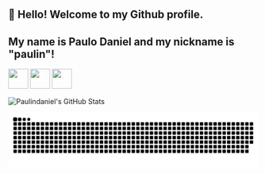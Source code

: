  ## 👋 Hello! Welcome to my Github profile.
 ## My name is Paulo Daniel and my nickname is "paulin"!

<img loading="lazy" src="https://cdn.jsdelivr.net/gh/devicons/devicon/icons/git/git-original.svg" width="40" height="40"/> <img loading="lazy" src="https://cdn0.iconfinder.com/data/icons/social-network-9/50/22-1024.png" width="40" height="40"/> <img loading="lazy" src="https://static.vecteezy.com/system/resources/previews/027/127/463/non_2x/javascript-logo-javascript-icon-transparent-free-png.png" width="40" height="40"/>

![Paulindaniel's GitHub Stats](https://github-readme-stats.vercel.app/api?username=paulindaniel&show_icons=true&theme=radical)

<picture align="center">
  <source media="(prefers-color-scheme: dark)" srcset="https://raw.githubusercontent.com/mari4souza/mari4souza/output/github-contribution-grid-snake-dark.svg">
  <source media="(prefers-color-scheme: light)" srcset="https://raw.githubusercontent.com/mari4souza/mari4souza/output/github-contribution-grid-snake-dark.svg">
  <img align="center" alt="github contribution grid snake animation" src="https://raw.githubusercontent.com/mari4souza/mari4souza/output/github-contribution-grid-snake.svg">
</picture>



